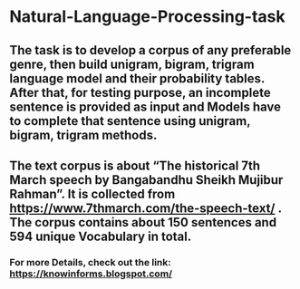 # Natural-Language-Processing-task

## The task is to develop a corpus of any preferable genre, then build unigram, bigram, trigram language model and their probability tables. After that, for testing purpose, an incomplete sentence is provided as input and Models have to complete that sentence using unigram, bigram, trigram methods.

## The text corpus is about “The historical 7th March speech by Bangabandhu Sheikh Mujibur Rahman”. It is collected from https://www.7thmarch.com/the-speech-text/ . The corpus contains about 150 sentences and 594 unique Vocabulary in total.


### For more Details, check out the link: https://knowinforms.blogspot.com/ 

 